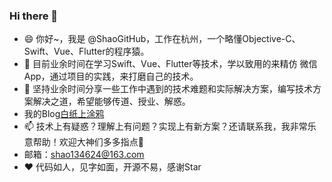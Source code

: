 ### Hi there 👋

<!--
**ShaoGitHub/ShaoGitHub** is a ✨ _special_ ✨ repository because its `README.md` (this file) appears on your GitHub profile.

Here are some ideas to get you started:

- 🔭 I’m currently working on ...
- 🌱 I’m currently learning ...
- 👯 I’m looking to collaborate on ...
- 🤔 I’m looking for help with ...
- 💬 Ask me about ...
- 📫 How to reach me: ...
- 😄 Pronouns: ...
- ⚡ Fun fact: ...
-->



* 😄 你好~，我是 @ShaoGitHub，工作在杭州，一个略懂Objective-C、Swift、Vue、Flutter的程序猿。
* 🌱 目前业余时间在学习Swift、Vue、Flutter等技术，学以致用的来精仿 微信 App，通过项目的实践，来打磨自己的技术。
* 🔭 坚持业余时间分享一些工作中遇到的技术难题和实际解决方案，编写技术方案解决之道，希望能够传道、授业、解惑。
* 我的Blog[白纸上涂鸦](https://shaogithub.github.io/)
* 📫 技术上有疑惑？理解上有问题？实现上有新方案？还请联系我，我非常乐意帮助！欢迎大神们多多指点🙏
* 邮箱：shao134624@163.com
* ♥️ 代码如人，见字如面，开源不易，感谢Star
